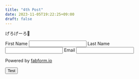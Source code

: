 ```yaml
---
title: "4th Post"
date: 2023-11-05T19:22:25+09:00
draft: false
---
```


げろげーろ🐸

<form action="https://fabform.io/f/k4mLlLc" method="post">
  <label for="firstName">First Name</label>
  <input name="firstName" type="text" required>
  <label for="lastName">Last Name</label>
  <input name="lastName" type="text" required>
  <label for="email">Email</label>
  <input name="email" type="email" required>
  <p>Powered by <a href="https://fabform.io" target="_blank">fabform.io</a></p>
  <button class="button is-link" type="submit">Test</button>
</form>